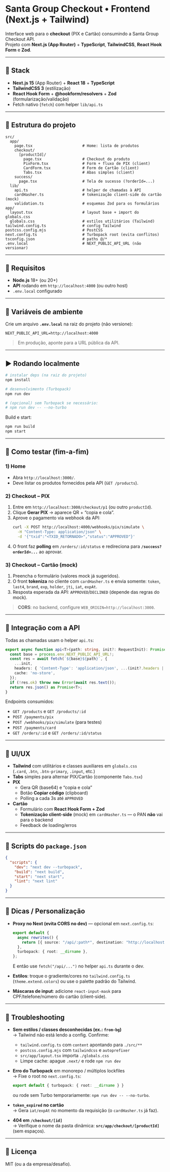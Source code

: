 # Santa Group Checkout • Frontend (Next.js + Tailwind)

Interface web para o **checkout** (PIX e Cartão) consumindo a Santa Group Checkout API.  
Projeto com **Next.js (App Router)** + **TypeScript**, **TailwindCSS**, **React Hook Form** e **Zod**.

---

## 🚀 Stack

- **Next.js 15** (App Router) + **React 18** + **TypeScript**
- **TailwindCSS 3** (estilização)
- **React Hook Form** + **@hookform/resolvers** + **Zod** (formularização/validação)
- Fetch nativo (`fetch`) com helper `lib/api.ts`

---

## 🧭 Estrutura do projeto

```
src/
  app/
    page.tsx                      # Home: lista de produtos
    checkout/
      [productId]/
        page.tsx                  # Checkout do produto
        PixForm.tsx               # Form + fluxo de PIX (client)
        CardForm.tsx              # Form de Cartão (client)
        Tabs.tsx                  # Abas simples (client)
    success/
      page.tsx                    # Tela de sucesso (?orderId=...)
  lib/
    api.ts                        # helper de chamadas à API
    cardHasher.ts                 # tokenização client-side do cartão (mock)
    validation.ts                 # esquemas Zod para os formulários
app/
  layout.tsx                      # layout base + import do globals.css
  globals.css                     # estilos utilitários (Tailwind)
tailwind.config.ts                # config Tailwind
postcss.config.mjs                # PostCSS
next.config.ts                    # Turbopack root (evita conflitos)
tsconfig.json                     # paths @/*
.env.local                        # NEXT_PUBLIC_API_URL (não versionar)
```

---

## 🔧 Requisitos

- **Node.js** 18+ (ou 20+)
- **API** rodando em `http://localhost:4000` (ou outro host)
- `.env.local` configurado

---

## 🔐 Variáveis de ambiente

Crie um arquivo **`.env.local`** na raiz do projeto (não versione):

```env
NEXT_PUBLIC_API_URL=http://localhost:4000
```

> Em produção, aponte para a URL pública da API.

---

## ▶️ Rodando localmente

```bash
# instalar deps (na raiz do projeto)
npm install

# desenvolvimento (Turbopack)
npm run dev

# (opcional) sem Turbopack se necessário:
# npm run dev -- --no-turbo
```

Build e start:
```bash
npm run build
npm start
```

---

## 🧪 Como testar (fim-a-fim)

### 1) Home
- Abra `http://localhost:3000/`.
- Deve listar os produtos fornecidos pela API (`GET /products`).

### 2) Checkout – PIX
1. Entre em `http://localhost:3000/checkout/p1` (ou outro `productId`).
2. Clique **Gerar PIX** → aparece QR + “copia e cola”.
3. Aprove o pagamento via webhook da API:
   ```bash
   curl -X POST http://localhost:4000/webhooks/pix/simulate \
     -H "Content-Type: application/json" \
     -d '{"txid":"<TXID_RETORNADO>","status":"APPROVED"}'
   ```
4. O front faz **polling** em `/orders/:id/status` e redireciona para **`/success?orderId=...`** ao aprovar.

### 3) Checkout – Cartão (mock)
1. Preencha o formulário (valores mock já sugeridos).
2. O front **tokeniza** no cliente com `cardHasher.ts` e envia somente:
   `token`, `last4`, `brand`, `exp`, `holder`, `jti`, `iat`, `expAt`.
3. Resposta esperada da API: `APPROVED`/`DECLINED` (depende das regras do mock).

> **CORS**: no backend, configure `WEB_ORIGIN=http://localhost:3000`.

---

## 📡 Integração com a API

Todas as chamadas usam o helper `api.ts`:
```ts
export async function api<T>(path: string, init?: RequestInit): Promise<T> {
  const base = process.env.NEXT_PUBLIC_API_URL!;
  const res = await fetch(`${base}${path}`, {
    ...init,
    headers: { 'Content-Type': 'application/json', ...(init?.headers || {}) },
    cache: 'no-store',
  });
  if (!res.ok) throw new Error(await res.text());
  return res.json() as Promise<T>;
}
```

Endpoints consumidos:
- `GET /products` e `GET /products/:id`
- `POST /payments/pix`
- `POST /webhooks/pix/simulate` (para testes)
- `POST /payments/card`
- `GET /orders/:id` e `GET /orders/:id/status`

---

## 🧱 UI/UX

- **Tailwind** com utilitários e classes auxiliares em `globals.css`  
  (`.card`, `.btn`, `.btn-primary`, `.input`, etc.)
- **Tabs** simples para alternar PIX/Cartão (componente `Tabs.tsx`)
- **PIX**
  - Gera QR (base64) e “copia e cola”
  - Botão **Copiar código** (clipboard)
  - Polling a cada 3s até `APPROVED`
- **Cartão**
  - Formulário com **React Hook Form + Zod**
  - **Tokenização client-side** (mock) em `cardHasher.ts` — o PAN **não** vai para o backend
  - Feedback de loading/erros

---

## 🧰 Scripts do `package.json`

```json
{
  "scripts": {
    "dev": "next dev --turbopack",
    "build": "next build",
    "start": "next start",
    "lint": "next lint"
  }
}
```

---

## 🧩 Dicas / Personalização

- **Proxy no Next (evita CORS no dev)** — opcional em `next.config.ts`:
  ```ts
  export default {
    async rewrites() {
      return [{ source: "/api/:path*", destination: "http://localhost:4000/:path*" }];
    },
    turbopack: { root: __dirname },
  };
  ```
  E então use `fetch("/api/...")` no helper `api.ts` durante o dev.

- **Estilos**: troque o gradiente/cores no `tailwind.config.ts` (`theme.extend.colors`) ou use o palette padrão do Tailwind.

- **Máscaras de input**: adicione `react-input-mask` para CPF/telefone/número do cartão (client-side).

---

## 🐞 Troubleshooting

- **Sem estilos / classes desconhecidas (ex.: `from-bg`)**  
  → Tailwind não está lendo a config. Confirme:
  - `tailwind.config.ts` com `content` apontando para `./src/**`
  - `postcss.config.mjs` com `tailwindcss` e `autoprefixer`
  - `src/app/layout.tsx` importa `./globals.css`
  - Limpe cache: apague `.next/` e rode `npm run dev`

- **Erro do Turbopack** em monorepo / múltiplos lockfiles  
  → Fixe o root no `next.config.ts`:
  ```ts
  export default { turbopack: { root: __dirname } }
  ```
  ou rode sem Turbo temporariamente: `npm run dev -- --no-turbo`.

- **`token_expired` no cartão**  
  → Gera `iat/expAt` no momento da requisição (o `cardHasher.ts` já faz).

- **404 em `/checkout/[id]`**  
  → Verifique o nome da pasta dinâmica: **`src/app/checkout/[productId]`** (sem espaços).

---

## 📄 Licença

MIT (ou a da empresa/desafio).
